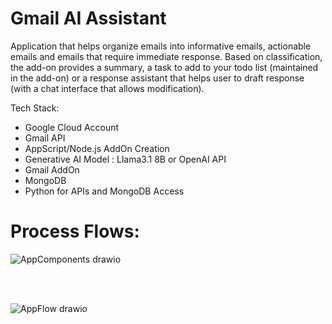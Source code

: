 # Gmail AI Assistant

Application that helps organize emails into informative emails, actionable emails and emails that require immediate response. Based on classification, the add-on provides a summary, a task to add to your todo list (maintained in the add-on) or a response assistant that helps user to draft response (with a chat interface that allows modification).

Tech Stack:
- Google Cloud Account
- Gmail API
- AppScript/Node.js AddOn Creation
- Generative AI Model : Llama3.1 8B or OpenAI API
- Gmail AddOn
- MongoDB
- Python for APIs and MongoDB Access


# Process Flows:
![AppComponents drawio](https://github.com/user-attachments/assets/1755f0e5-da07-45b9-b84c-54845288740b)

<br><br>

![AppFlow drawio](https://github.com/user-attachments/assets/1d896397-9100-4efa-93aa-6b35a3214822)
